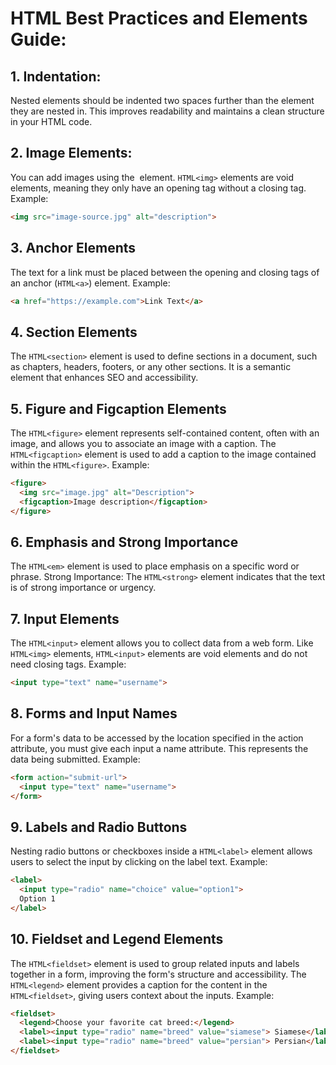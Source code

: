 # HTML Best Practices and Elements Guide:

## 1. Indentation:
Nested elements should be indented two spaces further than the element they are nested in. This improves readability and maintains a clean structure in your HTML code.

## 2. Image Elements:
You can add images using the <img> element. ```HTML<img>``` elements are void elements, meaning they only have an opening tag without a closing tag.
Example:
```HTML
<img src="image-source.jpg" alt="description">
```

## 3. Anchor Elements
The text for a link must be placed between the opening and closing tags of an anchor (```HTML<a>```) element.
Example:
```HTML
<a href="https://example.com">Link Text</a>
```

## 4. Section Elements
The ```HTML<section>``` element is used to define sections in a document, such as chapters, headers, footers, or any other sections. It is a semantic element that enhances SEO and accessibility.

## 5. Figure and Figcaption Elements
The ```HTML<figure>``` element represents self-contained content, often with an image, and allows you to associate an image with a caption. The ```HTML<figcaption>``` element is used to add a caption to the image contained within the ```HTML<figure>```.
Example:
```HTML
<figure>
  <img src="image.jpg" alt="Description">
  <figcaption>Image description</figcaption>
</figure>
```

## 6. Emphasis and Strong Importance
The ```HTML<em>``` element is used to place emphasis on a specific word or phrase.
Strong Importance: The ```HTML<strong>``` element indicates that the text is of strong importance or urgency.

## 7. Input Elements
The ```HTML<input>``` element allows you to collect data from a web form. Like ```HTML<img>``` elements, ```HTML<input>``` elements are void elements and do not need closing tags.
Example:
```HTML
<input type="text" name="username">
```

## 8. Forms and Input Names
For a form's data to be accessed by the location specified in the action attribute, you must give each input a name attribute. This represents the data being submitted.
Example:
```HTML
<form action="submit-url">
  <input type="text" name="username">
</form>
```

## 9. Labels and Radio Buttons
Nesting radio buttons or checkboxes inside a ```HTML<label>``` element allows users to select the input by clicking on the label text.
Example:
```HTML
<label>
  <input type="radio" name="choice" value="option1">
  Option 1
</label>
```

## 10. Fieldset and Legend Elements
The ```HTML<fieldset>``` element is used to group related inputs and labels together in a form, improving the form's structure and accessibility. The ```HTML<legend>``` element provides a caption for the content in the ```HTML<fieldset>```, giving users context about the inputs.
Example:
```HTML
<fieldset>
  <legend>Choose your favorite cat breed:</legend>
  <label><input type="radio" name="breed" value="siamese"> Siamese</label>
  <label><input type="radio" name="breed" value="persian"> Persian</label>
</fieldset>
```
